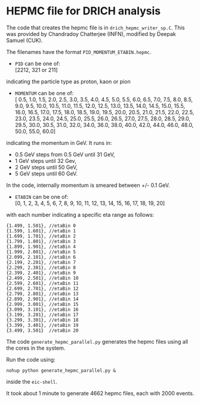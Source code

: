 # HEPMC file for DRICH analysis

The code that creates the hepmc file is in `drich_hepmc_writer_sp.C`. This was provided by Chandradoy Chatterjee (INFN), modified by Deepak Samuel (CUK).

The filenames have the format `PID_MOMENTUM_ETABIN.hepmc`.

- `PID` can be one of:  
[2212, 321 or 211]

 indicating the particle type as proton, kaon or pion

- `MOMENTUM` can be one of:   
[ 0.5, 1.0, 1.5, 2.0, 2.5, 3.0, 3.5, 4.0, 4.5, 5.0, 5.5, 6.0, 6.5, 7.0, 7.5, 8.0, 8.5, 9.0, 9.5, 10.0, 10.5, 11.0, 11.5, 12.0, 12.5, 13.0, 13.5, 14.0, 14.5, 15.0, 15.5, 16.0, 16.5, 17.0, 17.5, 18.0, 18.5, 19.0, 19.5, 20.0, 20.5, 21.0, 21.5, 22.0, 22.5, 23.0, 23.5, 24.0, 24.5, 25.0, 25.5, 26.0, 26.5, 27.0, 27.5, 28.0, 28.5, 29.0, 29.5, 30.0, 30.5, 31.0, 32.0, 34.0, 36.0, 38.0, 40.0, 42.0, 44.0, 46.0, 48.0, 50.0, 55.0, 60.0]

indicating the momentum in GeV. It runs in:  

- 0.5 GeV steps from 0.5 GeV until 31 GeV,
- 1 GeV steps until 32 Gev,  
- 2 GeV steps until  50 GeV,
- 5 GeV steps until 60 GeV. 

In the code, internally momentum is smeared between +/- 0.1 GeV.


- `ETABIN` can be one of:  
 [0, 1, 2, 3, 4, 5, 6, 7, 8, 9, 10, 11, 12, 13, 14, 15, 16, 17, 18, 19, 20]

 with each number indicating a specific eta range as follows:

```
{1.499, 1.501}, //etaBin 0  
{1.599, 1.601}, //etaBin 1  
{1.699, 1.701}, //etaBin 2  
{1.799, 1.801}, //etaBin 3  
{1.899, 1.901}, //etaBin 4  
{1.999, 2.001}, //etaBin 5  
{2.099, 2.101}, //etaBin 6  
{2.199, 2.201}, //etaBin 7  
{2.299, 2.301}, //etaBin 8  
{2.399, 2.401}, //etaBin 9  
{2.499, 2.501}, //etaBin 10  
{2.599, 2.601}, //etaBin 11  
{2.699, 2.701}, //etaBin 12  
{2.799, 2.801}, //etaBin 13  
{2.899, 2.901}, //etaBin 14  
{2.999, 3.001}, //etaBin 15  
{3.099, 3.101}, //etaBin 16  
{3.199, 3.201}, //etaBin 17  
{3.299, 3.301}, //etaBin 18  
{3.399, 3.401}, //etaBin 19  
{3.499, 3.501}  //etaBin 20  
```

The code `generate_hepmc_parallel.py` generates the hepmc files using all the cores in the system. 

Run the code using: 

`nohup python generate_hepmc_parallel.py &`

inside the `eic-shell`.

It took about 1 minute to generate 4662 hepmc files, each with 2000 events.